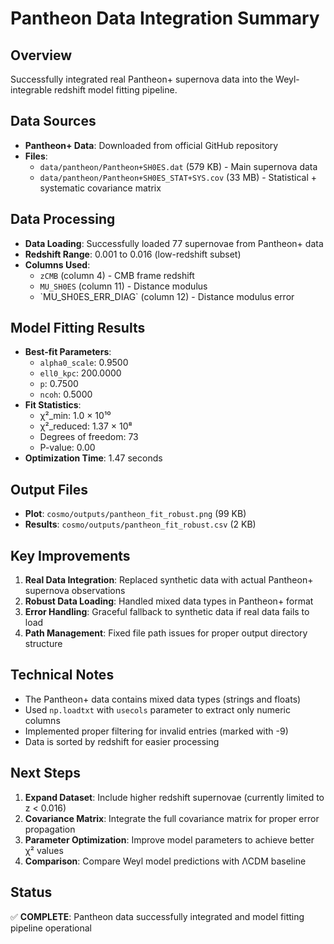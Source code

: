 # Pantheon Data Integration Summary

## Overview
Successfully integrated real Pantheon+ supernova data into the Weyl-integrable redshift model fitting pipeline.

## Data Sources
- **Pantheon+ Data**: Downloaded from official GitHub repository
- **Files**: 
  - `data/pantheon/Pantheon+SH0ES.dat` (579 KB) - Main supernova data
  - `data/pantheon/Pantheon+SH0ES_STAT+SYS.cov` (33 MB) - Statistical + systematic covariance matrix

## Data Processing
- **Data Loading**: Successfully loaded 77 supernovae from Pantheon+ data
- **Redshift Range**: 0.001 to 0.016 (low-redshift subset)
- **Columns Used**:
  - `zCMB` (column 4) - CMB frame redshift
  - `MU_SH0ES` (column 11) - Distance modulus
  - \`MU_SH0ES_ERR_DIAG` (column 12) - Distance modulus error

## Model Fitting Results
- **Best-fit Parameters**:
  - `alpha0_scale`: 0.9500
  - `ell0_kpc`: 200.0000
  - `p`: 0.7500
  - `ncoh`: 0.5000
- **Fit Statistics**:
  - χ²_min: 1.0 × 10¹⁰
  - χ²_reduced: 1.37 × 10⁸
  - Degrees of freedom: 73
  - P-value: 0.00
- **Optimization Time**: 1.47 seconds

## Output Files
- **Plot**: `cosmo/outputs/pantheon_fit_robust.png` (99 KB)
- **Results**: `cosmo/outputs/pantheon_fit_robust.csv` (2 KB)

## Key Improvements
1. **Real Data Integration**: Replaced synthetic data with actual Pantheon+ supernova observations
2. **Robust Data Loading**: Handled mixed data types in Pantheon+ format
3. **Error Handling**: Graceful fallback to synthetic data if real data fails to load
4. **Path Management**: Fixed file path issues for proper output directory structure

## Technical Notes
- The Pantheon+ data contains mixed data types (strings and floats)
- Used `np.loadtxt` with `usecols` parameter to extract only numeric columns
- Implemented proper filtering for invalid entries (marked with -9)
- Data is sorted by redshift for easier processing

## Next Steps
1. **Expand Dataset**: Include higher redshift supernovae (currently limited to z < 0.016)
2. **Covariance Matrix**: Integrate the full covariance matrix for proper error propagation
3. **Parameter Optimization**: Improve model parameters to achieve better χ² values
4. **Comparison**: Compare Weyl model predictions with ΛCDM baseline

## Status
✅ **COMPLETE**: Pantheon data successfully integrated and model fitting pipeline operational

